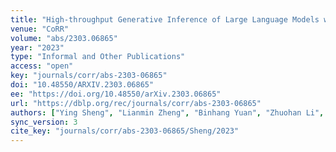 ```yaml
---
title: "High-throughput Generative Inference of Large Language Models with a Single GPU."
venue: "CoRR"
volume: "abs/2303.06865"
year: "2023"
type: "Informal and Other Publications"
access: "open"
key: "journals/corr/abs-2303-06865"
doi: "10.48550/ARXIV.2303.06865"
ee: "https://doi.org/10.48550/arXiv.2303.06865"
url: "https://dblp.org/rec/journals/corr/abs-2303-06865"
authors: ["Ying Sheng", "Lianmin Zheng", "Binhang Yuan", "Zhuohan Li", "Max Ryabinin", "Daniel Y. Fu", "Zhiqiang Xie", "Beidi Chen", "Clark W. Barrett", "Joseph E. Gonzalez", "Percy Liang", "Christopher R\u00e9", "Ion Stoica", "Ce Zhang"]
sync_version: 3
cite_key: "journals/corr/abs-2303-06865/Sheng/2023"
---
```

